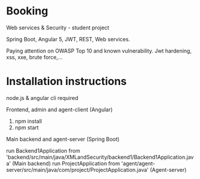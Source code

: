 Booking
=========================
Web services & Security - student project 

Spring Boot, Angular 5, JWT, REST, Web services.

Paying attention on OWASP Top 10 and known vulnerability.
Jwt hardening, xss, xxe, brute force,...

# Installation instructions

node.js & angular cli required

Frontend, admin and agent-client (Angular)
  1. npm install
  2. npm start
  
Main backend and agent-server (Spring Boot)

run Backend1Application from 'backend/src/main/java/XMLandSecurity/backend1/Backend1Application.java' (Main backend) 
run ProjectApplication from 'agent/agent-server/src/main/java/com/project/ProjectApplication.java' (Agent-server)

